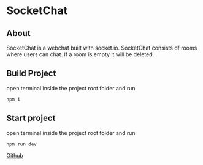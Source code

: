 # SocketChat

## About

SocketChat is a webchat built with socket.io. SocketChat consists of rooms where users can chat. If a room is empty it will be deleted.

## Build Project

open terminal inside the project root folder and run

```
npm i
```

## Start project

open terminal inside the project root folder and run

```
npm run dev
```

[Github](https://github.com/PettoDavida/socketchat/tree/main)